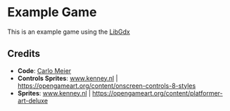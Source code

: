 # Example Game
This is an example game using the [LibGdx](https://libgdx.badlogicgames.com/)

## Credits
- **Code**: [Carlo Meier](https://carlomeier.net)
- **Controls Sprites**: www.kenney.nl | https://opengameart.org/content/onscreen-controls-8-styles
- **Sprites**: www.kenney.nl | https://opengameart.org/content/platformer-art-deluxe
